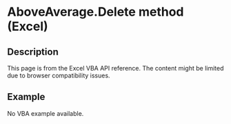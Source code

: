 # AboveAverage.Delete method (Excel)

## Description
This page is from the Excel VBA API reference. The content might be limited due to browser compatibility issues.

## Example
No VBA example available.
